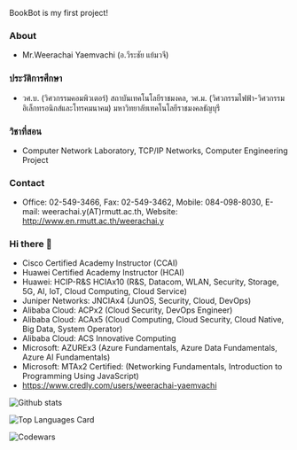 BookBot is my first project!
### About
- Mr.Weerachai Yaemvachi (อ.วีระชัย แย้มวจี)

### ประวัติการศึกษา
- วศ.บ. (วิศวกรรมคอมพิวเตอร์) สถาบันเทคโนโลยีราชมงคล, วศ.ม. (วิศวกรรมไฟฟ้า-วิศวกรรมอิเล็กทรอนิกส์และโทรคมนาคม) มหาวิทยาลัยเทคโนโลยีราชมงคลธัญบุรี

### วิชาที่สอน
-  Computer Network Laboratory, TCP/IP Networks, Computer Engineering Project

### Contact
- Office: 02-549-3466, Fax: 02-549-3462, Mobile: 084-098-8030, E-mail: weerachai.y(AT)rmutt.ac.th, Website: http://www.en.rmutt.ac.th/weerachai.y

### Hi there 👋

<!--
**weerachaiy/weerachaiy** is a ✨ _special_ ✨ repository because its `README.md` (this file) appears on your GitHub profile.

Here are some ideas to get you started:

- 🔭 I’m currently working on ...
- 🌱 I’m currently learning ...
- 👯 I’m looking to collaborate on ...
- 🤔 I’m looking for help with ...
- 💬 Ask me about ...
- 📫 How to reach me: ...
- 😄 Pronouns: ...
- ⚡ Fun fact: ...
-->
- Cisco Certified Academy Instructor (CCAI)
- Huawei Certified Academy Instructor (HCAI)
- Huawei: HCIP-R&S HCIAx10 (R&S, Datacom, WLAN, Security, Storage, 5G, AI, IoT, Cloud Computing, Cloud Service)
- Juniper Networks: JNCIAx4 (JunOS, Security, Cloud, DevOps)
- Alibaba Cloud: ACPx2 (Cloud Security, DevOps Engineer)
- Alibaba Cloud: ACAx5 (Cloud Computing, Cloud Security, Cloud Native, Big Data, System Operator)
- Alibaba Cloud: ACS Innovative Computing
- Microsoft: AZUREx3 (Azure Fundamentals, Azure Data Fundamentals, Azure AI Fundamentals)
- Microsoft: MTAx2 Certified: (Networking Fundamentals, Introduction to Programming Using JavaScript)
- https://www.credly.com/users/weerachai-yaemvachi

![Github stats](https://github-readme-stats.vercel.app/api?username=weerachaiy&theme=highcontrast&show_icons=true&count_private=true)

![Top Languages Card](https://github-readme-stats.vercel.app/api/top-langs/?username=weerachaiy&layout=compact)

![Codewars](https://www.codewars.com/users/weerachaiy/badges/large)
